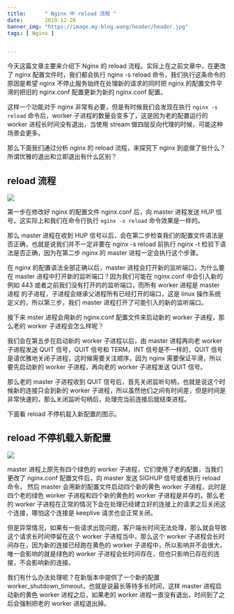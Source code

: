 ```yaml
---
title:      " Nginx 中 reload 流程 "
date:       2019-12-26
banner_img: "https://image.my-blog.wang/header/header.jpg"
tags: [ Nginx ]


---
```


今天这篇文章主要来介绍下 Nginx 的 reload 流程。实际上在之前文章中，在更改了 nginx 配置文件时，我们都会执行 nginx -s reload 命令，我们执行这条命令的原因是希望 nginx 不停止服务始终在处理新的请求的同时把 nginx 的配置文件平滑的把旧的 nginx.conf 配置更新为新的 nginx.conf 配置。

这样一个功能对于 nginx 非常有必要，但是有时候我们会发现在执行 `nginx -s reload` 命令后，worker 子进程的数量会变多了，这是因为老的配置运行的 worker 进程长时间没有退出，当使用 stream 做四层反向代理的时候，可能这种场景会更多。

那么下面我们通过分析 nginx 的 reload 流程，来探究下 nginx 到底做了些什么？所谓优雅的退出和立即退出有什么区别？

## reload 流程

![](https://gitee.com/like-ycy/images/raw/master/blog/2019-12-26/reload1.png)

第一步在修改好 nginx 的配置文件 nginx.conf 后，向 master 进程发送 HUP 信号，这实际上和我们在命令行执行 `nginx -s reload` 命令效果是一样的。

那么 master 进程在收到 HUP 信号以后，会在第二步检查我们的配置文件语法是否正确，也就是说我们并不一定非要在 nginx -s reload 前执行 nginx -t 检验下语法是否正确，因为在第二步 nginx 的 master 进程一定会执行这个步骤。

在 nginx 的配置语法全部正确以后，master 进程会打开新的监听端口，为什么要在 master 进程中打开新的监听端口？因为我们可能在 nginx.conf 中会引入新的例如 443 或者之前我们没有打开的的监听端口，而所有 worker 进程是 master 进程 的子进程，子进程会继承父进程所有已经打开的端口，这是 linux 操作系统定义的，所以第三步，我们 master 进程打开了可能引入的新的监听端口。

接下来 mster 进程会用新的 nginx.conf 配置文件来启动新的 worker 子进程，那么老的 worker 子进程会怎么样呢？

我们会在第五步在启动新的 worker 子进程以后，由 master 进程再向老 worker 子进程发送 QUIT 信号，QUIT 信号和 TERM，INT 信号是不一样的，QUIT 信号是请优雅地关闭子进程，这时候需要关注顺序，因为 nginx 需要保证平滑，所以要先启动新的 worker 子进程，再向老的 worker 子进程发送 QUIT 信号。

那么老的 master 子进程收到 QUIT 信号后，首先关闭监听句柄，也就是说这个时候新的连接只会到新的 worker 子进程，所以虽然他们之间有时间差，但是时间是非常快速的，那么关闭监听句柄后，处理完当前连接后就结束进程。

下面看 reload 不停机载入新配置的图示。



## reload 不停机载入新配置

![](https://gitee.com/like-ycy/images/raw/master/blog/2019-12-26/reload2.png)

master 进程上原先有四个绿色的 worker 子进程，它们使用了老的配置，当我们更改了 nginx.conf 配置文件后，向 master 发送 SIGHUP 信号或者执行 reload 命令， 然后 master 会用新的配置文件启动四个新的黄色 worker 子进程，此时是四个老的绿色 worker 子进程和四个新的黄色的 worker 子进程是并存的。那么老的 worker 子进程在正常的情况下会在处理已经建立好的连接上的请求之后关闭这个连接，哪怕这个连接是 keeplive 请求也会正常关闭。

但是异常情况，如果有一些请求出现问题，客户端长时间无法处理，那么就会导致这个请求长时间停留在这个 worker 子进程当中，那么这个 worker 子进程会长时间存在，因为新的连接已经跑在黄色的 worker 子进程中，所以影响并不会很大，唯一会影响的就是绿色的 worker 子进程会长时间存在，但也只影响已存在的连接，不会影响新的连接。

我们有什么办法处理呢？在新版本中提供了一个新的配置 worker_shutdown_timeout，也就是说最长等待多长时间，这样 master 进程启动新的黄色 worker 进程之后，如果老的 worker 进程一直没有退出，时间到了之后会强制把老的 worker 进程退出掉。